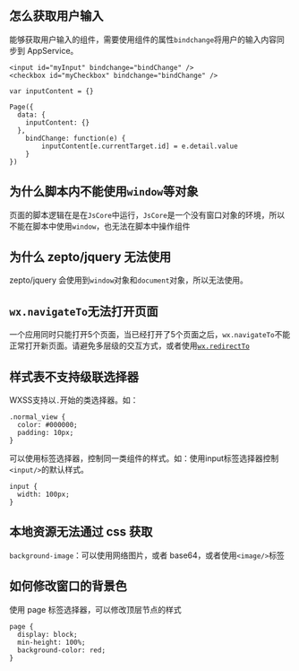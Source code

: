 ## 怎么获取用户输入

能够获取用户输入的组件，需要使用组件的属性`bindchange`将用户的输入内容同步到 AppService。

```
<input id="myInput" bindchange="bindChange" />
<checkbox id="myCheckbox" bindchange="bindChange" />
```

```
var inputContent = {}

Page({
  data: {
    inputContent: {}
  },
    bindChange: function(e) {
        inputContent[e.currentTarget.id] = e.detail.value
    }
})
```

## 为什么脚本内不能使用`window`等对象

页面的脚本逻辑在是在`JsCore`中运行，`JsCore`是一个没有窗口对象的环境，所以不能在脚本中使用`window`，也无法在脚本中操作组件

## 为什么 zepto/jquery 无法使用

zepto/jquery 会使用到`window`对象和`document`对象，所以无法使用。

## `wx.navigateTo`无法打开页面

一个应用同时只能打开5个页面，当已经打开了5个页面之后，`wx.navigateTo`不能正常打开新页面。请避免多层级的交互方式，或者使用[`wx.redirectTo`](/API/界面/导航.md)

## 样式表不支持级联选择器

WXSS支持以`.`开始的类选择器。如：

```
.normal_view {
  color: #000000;
  padding: 10px;
}
```

可以使用标签选择器，控制同一类组件的样式。如：使用input标签选择器控制`<input/>`的默认样式。

```
input {
  width: 100px;
}
```

## 本地资源无法通过 css 获取

`background-image`：可以使用网络图片，或者 base64，或者使用`<image/>`标签

## 如何修改窗口的背景色

使用 page 标签选择器，可以修改顶层节点的样式

```
page {
  display: block;
  min-height: 100%;
  background-color: red;
}
```

